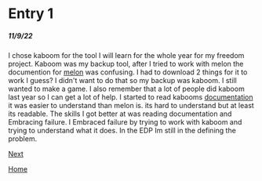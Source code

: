 # Entry 1
##### 11/9/22

I chose kaboom for the tool I will learn for the whole year for my freedom project. Kaboom was my backup tool, after I tried to work with melon the documention for [melon](https://melonjs.org) was confusing. I had to download 2 things for it to work I guess? I didn't want to do that so my backup was kaboom. I still wanted to make a game. I also remember that a lot of people did kaboom last year so I can get a lot of help. I started to read kabooms [documentation](https://kaboomjs.com) it was easier to understand than melon is. its hard to understand but at least its readable. The skills I got better at was reading documentation and Embracing failure. I Embraced failure by trying to work with kaboom and trying to understand what it does. In the EDP Im still in the defining the problem. 



[Next](entry02.md)

[Home](../README.md)
